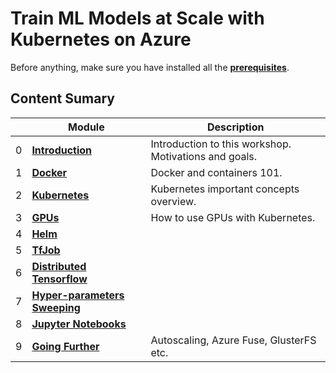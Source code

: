 # Train ML Models at Scale with Kubernetes on Azure

<!-- ## [Learning Objectives](./learningObjectives.md)
## [Presentation Content](./presentationContent.md)
## [Room Organization](./roomOrganization.md) -->


Before anything, make sure you have installed all the [**prerequisites**](./prerequisites.md).

## Content Sumary

| | Module | Description |
| --- | --- | --- |
|0| **[Introduction](0-intro)** | Introduction to this workshop. Motivations and goals.|
|1| **[Docker](1-docker)** | Docker and containers 101.|
|2| **[Kubernetes](2-kubernetes)** | Kubernetes important concepts overview.|
|3| **[GPUs](3-gpus)** | How to use GPUs with Kubernetes.|
|4| **[Helm](4-helm)** | |
|5| **[TfJob](5-tfjob)** | |
|6| **[Distributed Tensorflow](6-distributed-tensorflow)** | |
|7| **[Hyper-parameters Sweeping](7-hyper-param-sweeping)** | |
|8| **[Jupyter Notebooks](8-jupyter)** | |
|9| **[Going Further](9-going-further)** | Autoscaling, Azure Fuse, GlusterFS etc. |
